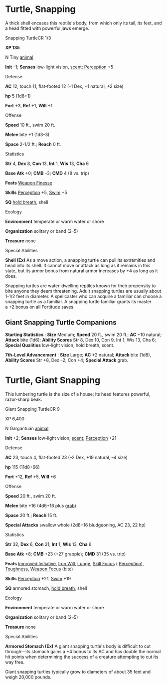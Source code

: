 # Turtle, Snapping

A thick shell encases this reptile's body, from which only its tail, its feet, and a head fitted with powerful jaws emerge.

Snapping TurtleCR 1/3

**XP 135**

N Tiny [animal](/pathfinderRPG/prd/monsters/creatureTypes.html#_animal)

**Init** –1; **Senses** low-light vision, [scent](/pathfinderRPG/prd/monsters/universalMonsterRules.html#_scent); [Perception](/pathfinderRPG/prd/additionalMonsters/../skills/perception.html#_perception) +5

Defense

**AC** 12, touch 11, flat-footed 12 (–1 Dex, +1 natural, +2 size)

**hp** 5 (1d8+1)

**Fort** +3, **Ref** +1, **Will** +1

Offense

**Speed** 10 ft., swim 20 ft.

**Melee** bite +1 (1d3–3)

**Space** 2-1/2 ft.; **Reach** 0 ft.

Statistics

**Str** 4, **Dex** 8, **Con** 13, **Int** 1, **Wis** 13, **Cha** 6

**Base Atk** +0; **CMB** –3; **CMD** 4 (8 vs. trip)

**Feats** [Weapon Finesse](/pathfinderRPG/prd/additionalMonsters/../feats.html#_weapon-finesse)

**Skills** [Perception](/pathfinderRPG/prd/additionalMonsters/../skills/perception.html#_perception) +5, [Swim](/pathfinderRPG/prd/additionalMonsters/../skills/swim.html#_swim) +5

**SQ** [hold breath](/pathfinderRPG/prd/monsters/universalMonsterRules.html#_hold-breath), shell

Ecology

**Environment** temperate or warm water or shore

**Organization** solitary or band (2–5)

**Treasure** none

Special Abilities

**Shell (Ex)** As a move action, a snapping turtle can pull its extremities and head into its shell. It cannot move or attack as long as it remains in this state, but its armor bonus from natural armor increases by +4 as long as it does.

Snapping turtles are water-dwelling reptiles known for their propensity to bite anyone they deem threatening. Adult snapping turtles are usually about 1-1/2 feet in diameter. A spellcaster who can acquire a familiar can choose a snapping turtle as a familiar. A snapping turtle familiar grants its master   
a +2 bonus on all Fortitude saves.

## Giant Snapping Turtle Companions

**Starting Statistics** : **Size** Medium; **Speed** 20 ft., swim 20 ft.; **AC** +10 natural; **Attack** bite (1d6); **Ability Scores** Str 8, Dex 10, Con 9, Int 1, Wis 13, Cha 6; **Special Qualities** low-light vision, hold breath, scent.

**7th-Level Advancement** : **Size** Large; **AC** +2 natural; **Attack** bite (1d8), **Ability Scores** Str +8, Dex –2, Con +4; **Special Attack** grab.

# Turtle, Giant Snapping 

This lumbering turtle is the size of a house; its head features powerful, razor-sharp beak.

Giant Snapping TurtleCR 9

XP 6,400

N Gargantuan [animal](/pathfinderRPG/prd/monsters/creatureTypes.html#_animal)

**Init** +2; **Senses** low-light vision, [scent](/pathfinderRPG/prd/monsters/universalMonsterRules.html#_scent); [Perception](/pathfinderRPG/prd/additionalMonsters/../skills/perception.html#_perception) +21

Defense

**AC** 23, touch 4, flat-footed 23 (–2 Dex, +19 natural, –4 size)

**hp** 115 (11d8+66)

**Fort** +12, **Ref** +5, **Will** +6

Offense

**Speed** 20 ft., swim 20 ft.

**Melee** bite +16 (4d6+16 plus [grab](/pathfinderRPG/prd/monsters/universalMonsterRules.html#_grab))

**Space** 20 ft.; **Reach** 15 ft.

**Special Attacks** swallow whole (2d8+16 bludgeoning, AC 23, 22 hp)

Statistics

**Str** 32, **Dex** 6, **Con** 21, **Int** 1, **Wis** 13, **Cha** 6

**Base Atk** +8; **CMB** +23 (+27 grapple); **CMD** 31 (35 vs. trip)

**Feats** [Improved Initiative](/pathfinderRPG/prd/additionalMonsters/../feats.html#_improved-initiative), [Iron Will](/pathfinderRPG/prd/additionalMonsters/../feats.html#_iron-will), [Lunge](/pathfinderRPG/prd/additionalMonsters/../feats.html#_lunge), [Skill Focus](/pathfinderRPG/prd/additionalMonsters/../feats.html#_skill-focus) ( [Perception](/pathfinderRPG/prd/additionalMonsters/../skills/perception.html#_perception)), [Toughness](/pathfinderRPG/prd/additionalMonsters/../feats.html#_toughness), [Weapon Focus](/pathfinderRPG/prd/additionalMonsters/../feats.html#_weapon-focus) (bite)

**Skills** [Perception](/pathfinderRPG/prd/additionalMonsters/../skills/perception.html#_perception) +21, [Swim](/pathfinderRPG/prd/additionalMonsters/../skills/swim.html#_swim) +19

**SQ** armored stomach, [hold breath](/pathfinderRPG/prd/monsters/universalMonsterRules.html#_hold-breath), shell

Ecology

**Environment** temperate or warm water or shore

**Organization** solitary or band (2–5)

**Treasure** none

Special Abilities

**Armored Stomach (Ex)** A giant snapping turtle's body is difficult to cut through—its stomach gains a +4 bonus to its AC and has double the normal hit points when determining the success of a creature attempting to cut its way free.

Giant snapping turtles typically grow to diameters of about 35 feet and weigh 20,000 pounds.

